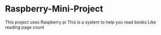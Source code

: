 # Raspberry-Mini-Project
This project uses Raspberry pi 
This is a system to help you read books
Like reading page count
